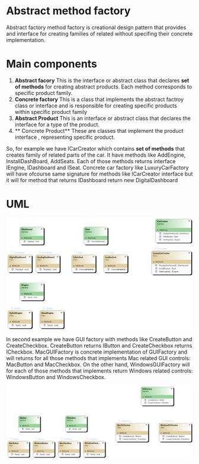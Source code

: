 ﻿# Abstract method factory

Abstract factory method factory is creational design pattern that provides and interface for creating families of related
without specifing their concrete implementation.

# Main components
1. **Abstract facory** This is the interface or abstract class that declares **set of methods** for creating abstract products.
Each method corresponds to specific product family.
2. **Concrete factory** This is a class that implements the abstract factroy class or interface and is responsible for creating specific products
within specific product family
3. **Abstract Product** This is an interface or abstract class that declares the interface for a type of the product.
4. ** Concrete Product** These are classes that implement the product interface , representing specific product.


So, for example we have ICarCreator which contains **set of methods** that creates family of related parts of the car.
It have methods like AddEngine, InstallDashBoard, AddSeats. Each of those methods returns interface IEngine, IDashboard and ISeat.
Concrete car factory like LuxuryCarFactory will have ofcourse same signature for methods like ICarCreator interface
but it will for method that returns IDashboard return new DigitalDashboard

# UML

![Class diagram](AbstractMethodFactory.png)

In second example we have GUI factory with methods like CreateButton and CreateCheckbox. CreateButton returns IButton and CreateCheckbox
returns ICheckbox. MacGUIFactory is concrete implementation of GUIFactory and will returns for all those methods that implements
Mac related GUI controls: MacButton and MacCheckbox. On the other hand, WindowsGUIFactory will for each of those methods that
implements return Windows related controls: WindowsButton and WindowsCheckbox.

![Class diagram](AbstractMethodFactory-Example2.png)